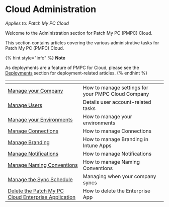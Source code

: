 # Cloud Administration

_Applies to: Patch My PC Cloud_

Welcome to the Administration section for Patch My PC (PMPC) Cloud.

This section contains articles covering the various administrative tasks for Patch My PC (PMPC) Cloud.

{% hint style="info" %}
**Note**

As deployments are a feature of PMPC for Cloud, please see the [Deployments](../cloud-deployments/) section for deployment-related articles.
{% endhint %}

<table data-view="cards"><thead><tr><th></th><th></th><th></th></tr></thead><tbody><tr><td><a href="manage-your-cloud-company/">Manage your Company</a></td><td>How to manage settings for your PMPC Cloud Company</td><td></td></tr><tr><td><a href="manage-cloud-users/">Manage Users</a></td><td>Details user account-related tasks </td><td></td></tr><tr><td><a href="manage-your-environments-in-cloud/">Manage your Environments</a></td><td>How to manage your environments</td><td></td></tr><tr><td><a href="manage-cloud-connections/">Manage Connections</a></td><td>How to manage Connections</td><td></td></tr><tr><td><a href="manage-cloud-branding/">Manage Branding</a></td><td>How to manage Branding in Intune Apps</td><td></td></tr><tr><td><a href="manage-cloud-notifications/">Manage Notifications</a></td><td>How to manage Notifications</td><td></td></tr><tr><td><a href="manage-cloud-naming-conventions/">Manage Naming Conventions</a></td><td>How to manage Naming Conventions</td><td></td></tr><tr><td><a href="manage-the-sync-schedule-in-cloud.md">Manage the Sync Schedule</a></td><td>Managing when your company syncs</td><td></td></tr><tr><td><a href="delete-the-patch-my-pc-cloud-enterprise-application.md">Delete the Patch My PC Cloud Enterprise Application</a></td><td>How to delete the Enterprise App</td><td></td></tr></tbody></table>